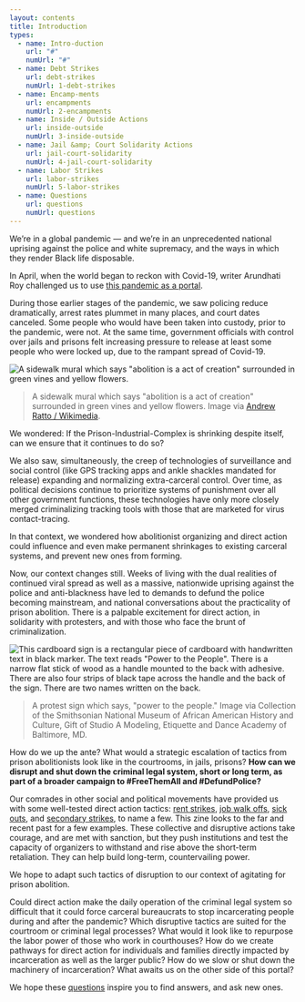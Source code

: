 ```yaml
---
layout: contents
title: Introduction
types:
  - name: Intro-duction
    url: "#"
    numUrl: "#"
  - name: Debt Strikes
    url: debt-strikes
    numUrl: 1-debt-strikes
  - name: Encamp-ments
    url: encampments
    numUrl: 2-encampments
  - name: Inside / Outside Actions
    url: inside-outside
    numUrl: 3-inside-outside
  - name: Jail &amp; Court Solidarity Actions
    url: jail-court-solidarity
    numUrl: 4-jail-court-solidarity
  - name: Labor Strikes
    url: labor-strikes
    numUrl: 5-labor-strikes
  - name: Questions
    url: questions
    numUrl: questions
---
```


We’re in a global pandemic — and we’re in an unprecedented national uprising against the police and white supremacy, and the ways in which they render Black life disposable. 

In April, when the world began to reckon with Covid-19, writer Arundhati Roy challenged us to use [this pandemic as a portal](https://www.ft.com/content/10d8f5e8-74eb-11ea-95fe-fcd274e920ca).

During those earlier stages of the pandemic, we saw policing reduce dramatically, arrest rates plummet in many places, and court dates canceled. Some people who would have been taken into custody, prior to the pandemic, were not. At the same time, government officials with control over jails and prisons felt increasing pressure to release at least some people who were locked up, due to the rampant spread of Covid-19. 

![A sidewalk mural which says "abolition is a act of creation" surrounded in green vines and yellow flowers.
](/da4a/assets/photo/abolition-is-a-act-of-creation.jpg)
> A sidewalk mural which says "abolition is a act of creation" surrounded in green vines and yellow flowers. Image via [Andrew Ratto / Wikimedia](https://commons.wikimedia.org/w/index.php?curid=92698146).

We wondered: If the Prison-Industrial-Complex is shrinking despite itself, can we ensure that it continues to do so?

We also saw, simultaneously, the creep of technologies of surveillance and social control (like GPS tracking apps and ankle shackles mandated for release) expanding and normalizing extra-carceral control. Over time, as political decisions continue to prioritize systems of punishment over all other government functions, these technologies have only more closely merged criminalizing tracking tools with those that are marketed for virus contact-tracing.

In that context, we wondered how abolitionist organizing and direct action could influence and even make permanent shrinkages to existing carceral systems, and prevent new ones from forming.

Now, our context changes still. Weeks of living with the dual realities of continued viral spread as well as a massive, nationwide uprising against the police and anti-blackness have led to demands to defund the police becoming mainstream, and national conversations about the practicality of prison abolition. There is a palpable excitement for direct action, in solidarity with protesters, and with those who face the brunt of criminalization. 

![This cardboard sign is a rectangular piece of cardboard with handwritten text in black marker. The text reads "Power to the People". There is a narrow flat stick of wood as a handle mounted to the back with adhesive. There are also four strips of black tape across the handle and the back of the sign. There are two names written on the back.](/da4a/assets/photo/power-to-the-people.jpg)
> A protest sign which says, "power to the people." Image via Collection of the Smithsonian National Museum of African American History and Culture, Gift of Studio A Modeling, Etiquette and Dance Academy of Baltimore, MD.

How do we up the ante? What would a strategic escalation of tactics from prison abolitionists look like in the courtrooms, in jails, prisons? **How can we disrupt and shut down the criminal legal system, short or long term, as part of a broader campaign to #FreeThemAll and #DefundPolice?**

Our comrades in other social and political movements have provided us with some well-tested direct action tactics: [rent strikes](https://theintercept.com/2020/04/25/coronavirus-rent-strike-may/), [job walk offs](https://www.bbc.com/news/business-52096273), [sick outs](https://www.theguardian.com/technology/2020/apr/20/amazon-warehouse-workers-sickout-coronavirus,), and [secondary strikes](https://www.vice.com/en_us/article/y3mjxg/general-electric-workers-walk-off-the-job-demand-to-make-ventilators), to name a few. This zine looks to the far and recent past for a few examples. These collective and disruptive actions take courage, and are met with sanction, but they push institutions and test the capacity of organizers to withstand and rise above the short-term retaliation. They can help build long-term, countervailing power.

We hope to adapt such tactics of disruption to our context of agitating for prison abolition.

Could direct action make the daily operation of the criminal legal system so difficult that it could force carceral bureaucrats to stop incarcerating people during and after the pandemic? Which disruptive tactics are suited for the courtroom or criminal legal processes? What would it look like to repurpose the labor power of those who work in courthouses? How do we create pathways for direct action for individuals and families directly impacted by incarceration as well as the larger public? How do we slow or shut down the machinery of incarceration? What awaits us on the other side of this portal?

We hope these [questions](/da4a/actions/questions/questions.html) inspire you to find answers, and ask new ones.